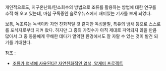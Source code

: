 
개인적으로도, 지구온난화/탄소회수의 방법으로 조류를 활용하는 방법에 대한 연구를 추적 해 오고 있는데, 마침 구독중인 슬로우뉴스에서 재미있는 기사를 보게 되었다.

보통, 녹조류는 녹색이라 자연 친화적일 것 같지만 독성물질, 특유의 냄새 등으로 스스로를 포식자로부터 지켜 왔다. 하지만 그 종의 가짓수가 아직 제대로 파악되지 않을 만큼 많아서 그 중 동물에게 무해한 데다가 열악한 환경에서도 잘 자랄 수 있는 것이 발견 되기를 기대한다.

참조 :
* <a href="![](http://slowalk.tistory.com/2075)">조류가 염색에 사용된다? 자연친화적인 염색, 알게미 프로젝트</a>
